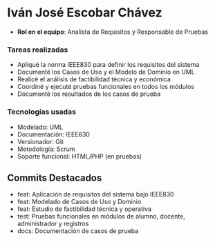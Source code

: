 # Iván José Escobar Chávez
- **Rol en el equipo**: Analista de Requisitos y Responsable de Pruebas

### **Tareas realizadas**
- Apliqué la norma IEEE830 para definir los requisitos del sistema
- Documenté los Casos de Uso y el Modelo de Dominio en UML
- Realicé el análisis de factibilidad técnica y económica
- Coordiné y ejecuté pruebas funcionales en todos los módulos
- Documenté los resultados de los casos de prueba

### **Tecnologías usadas**
- Modelado: UML  
- Documentación: IEEE830  
- Versionador: Git  
- Metodología: Scrum  
- Soporte funcional: HTML/PHP (en pruebas)

## **Commits Destacados**
- feat: Aplicación de requisitos del sistema bajo IEEE830
- feat: Modelado de Casos de Uso y Dominio
- feat: Estudio de factibilidad técnica y operativa
- test: Pruebas funcionales en módulos de alumno, docente, administrador y registros
- docs: Documentación de casos de prueba
